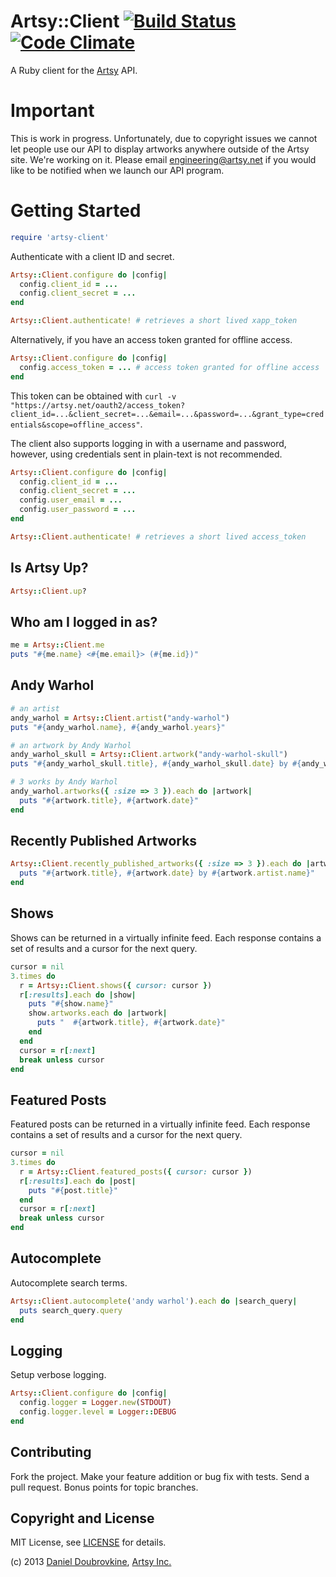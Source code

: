 Artsy::Client [![Build Status](https://travis-ci.org/artsy/artsy-ruby-client.png?branch=master)](https://travis-ci.org/artsy/artsy-ruby-client) [![Code Climate](https://codeclimate.com/github/artsy/artsy-ruby-client.png)](https://codeclimate.com/github/artsy/artsy-ruby-client)
===============

A Ruby client for the [Artsy](http://artsy.net) API.

Important
=========

This is work in progress. Unfortunately, due to copyright issues we cannot let people use our API to display artworks anywhere outside of the Artsy site. We're working on it. Please email engineering@artsy.net if you would like to be notified when we launch our API program.

Getting Started
===============

``` ruby
require 'artsy-client'
```

Authenticate with a client ID and secret.

``` ruby
Artsy::Client.configure do |config|
  config.client_id = ...
  config.client_secret = ...
end

Artsy::Client.authenticate! # retrieves a short lived xapp_token
```

Alternatively, if you have an access token granted for offline access.

``` ruby
Artsy::Client.configure do |config|
  config.access_token = ... # access token granted for offline access
end
```

This token can be obtained with `curl -v "https://artsy.net/oauth2/access_token?client_id=...&client_secret=...&email=...&password=...&grant_type=credentials&scope=offline_access"`.

The client also supports logging in with a username and password, however, using credentials sent in plain-text is not recommended.

``` ruby
Artsy::Client.configure do |config|
  config.client_id = ...
  config.client_secret = ...
  config.user_email = ...
  config.user_password = ...
end

Artsy::Client.authenticate! # retrieves a short lived access_token
```

Is Artsy Up?
------------

``` ruby
Artsy::Client.up?
```

Who am I logged in as?
----------------------

``` ruby
me = Artsy::Client.me
puts "#{me.name} <#{me.email}> (#{me.id})"
```

Andy Warhol
-----------

``` ruby
# an artist
andy_warhol = Artsy::Client.artist("andy-warhol")
puts "#{andy_warhol.name}, #{andy_warhol.years}"

# an artwork by Andy Warhol
andy_warhol_skull = Artsy::Client.artwork("andy-warhol-skull")
puts "#{andy_warhol_skull.title}, #{andy_warhol_skull.date} by #{andy_warhol_skull.artist.name}"

# 3 works by Andy Warhol
andy_warhol.artworks({ :size => 3 }).each do |artwork|
  puts "#{artwork.title}, #{artwork.date}"
end
```

Recently Published Artworks
---------------------------

``` ruby
Artsy::Client.recently_published_artworks({ :size => 3 }).each do |artwork|
  puts "#{artwork.title}, #{artwork.date} by #{artwork.artist.name}"
end
```

Shows
-----

Shows can be returned in a virtually infinite feed. Each response contains a set of results and a cursor for the next query.

``` ruby
cursor = nil
3.times do
  r = Artsy::Client.shows({ cursor: cursor })
  r[:results].each do |show|
    puts "#{show.name}"
    show.artworks.each do |artwork|
      puts "  #{artwork.title}, #{artwork.date}"
    end
  end
  cursor = r[:next]
  break unless cursor
end
```

Featured Posts
--------------

Featured posts can be returned in a virtually infinite feed. Each response contains a set of results and a cursor for the next query.

``` ruby
cursor = nil
3.times do
  r = Artsy::Client.featured_posts({ cursor: cursor })
  r[:results].each do |post|
    puts "#{post.title}"
  end
  cursor = r[:next]
  break unless cursor
end
```

Autocomplete
------------

Autocomplete search terms.

``` ruby
Artsy::Client.autocomplete('andy warhol').each do |search_query|
  puts search_query.query
end
```

Logging
-------

Setup verbose logging.

``` ruby
Artsy::Client.configure do |config|
  config.logger = Logger.new(STDOUT)
  config.logger.level = Logger::DEBUG
end
```

Contributing
------------

Fork the project. Make your feature addition or bug fix with tests. Send a pull request. Bonus points for topic branches.

Copyright and License
---------------------

MIT License, see [LICENSE](http://github.com/dblock/mongoid-scroll/raw/master/LICENSE.md) for details.

(c) 2013 [Daniel Doubrovkine](http://github.com/dblock), [Artsy Inc.](http://artsy.net)
